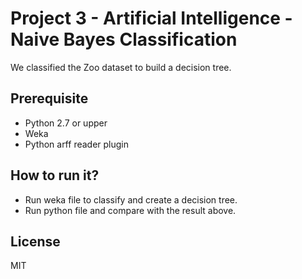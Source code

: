 # Project 3 - Artificial Intelligence - Naive Bayes Classification
We classified the Zoo dataset to build a decision tree. 
## Prerequisite
* Python 2.7 or upper
* Weka
* Python arff reader plugin
## How to run it?
* Run weka file to classify and create a decision tree.
* Run python file and compare with the result above.
## License
MIT

